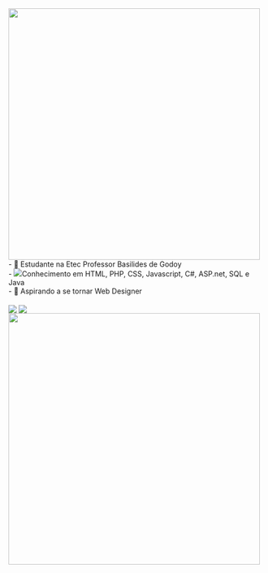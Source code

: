 <img width="495px" src="https://i.imgur.com/71Q0Fdq.jpg">
<div>
  - 🔭 Estudante na Etec Professor Basilides de Godoy <br>
  - <img src="https://static.wikia.nocookie.net/terraria_gamepedia/images/5/5b/Daybloom_%28placed%29.png/revision/latest/scale-to-width-down/35?cb=20171130012635">Conhecimento em HTML, PHP, CSS, Javascript, C#, ASP.net, SQL e Java <br>
  - 🚀 Aspirando a se tornar Web Designer <br>
</div><br>
<div>
<img align="center" src="https://github-readme-stats.vercel.app/api/top-langs/?username=PereiraGus&layout=compact&langs_count=5&theme=algolia">
<img align="center" src="https://github-readme-stats.vercel.app/api/wakatime?username=PearGus&theme=algolia&langs_count=5&layout=compact">
</div>
<img width="495px" src="https://i.imgur.com/yz7TyhL.jpg">

